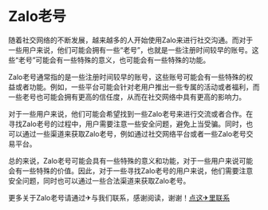# Zalo老号

随着社交网络的不断发展，越来越多的人开始使用Zalo来进行社交沟通。而对于一些用户来说，他们可能会拥有一些“老号”，也就是一些注册时间较早的账号。这些“老号”可能会有一些特殊的意义，也可能会有一些特殊的功能。

Zalo老号通常指的是一些注册时间较早的账号，这些账号可能会有一些特殊的权益或者功能。例如，一些平台可能会针对老用户推出一些专属的活动或者福利，而一些老号也可能会拥有更高的信任度，从而在社交网络中具有更高的影响力。

对于一些用户来说，他们可能会希望找到一些Zalo老号来进行交流或者合作。在寻找Zalo老号的过程中，用户需要注意一些安全问题，避免上当受骗。同时，也可以通过一些渠道来获取Zalo老号，例如通过社交网络平台或者一些Zalo老号交易平台。

总的来说，Zalo老号可能会具有一些特殊的意义和功能，对于一些用户来说可能会有一些特殊的价值。因此，对于一些寻找Zalo老号的用户来说，他们需要注意安全问题，同时也可以通过一些合法渠道来获取Zalo老号。

更多关于Zalo老号请通过✈与我们联系，感谢阅读，谢谢！[点这✈里联系](https://c.k02.cc)